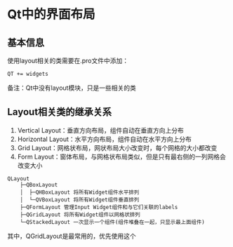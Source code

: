# Qt中的界面布局

## 基本信息
使用layout相关的类需要在.pro文件中添加：  
```
QT += widgets
```
备注：Qt中没有layout模块，只是一些相关的类  


## Layout相关类的继承关系
1. Vertical Layout：垂直方向布局，组件自动在垂直方向上分布  
2. Horizontal Layout：水平方向布局，组件自动在水平方向上分布  
3. Grid Layout：网格状布局，网状布局大小改变时，每个网格的大小都改变  
4. Form Layout：窗体布局，与网格状布局类似，但是只有最右侧的一列网格会改变大小  
```
QLayout
	├─QBoxLayout
	│  ├─QHBoxLayout 将所有Widget组件水平排列
	│  └─QVBoxLayout 将所有Widget组件垂直排列
	├─QFormLayout 管理Input Widget组件和与它们关联的labels
	├─QGridLayout 将所有Widget组件以网格状排列
	└─QStackedLayout 一次显示一个组件(组件堆叠在一起，只显示最上面组件)
```
其中，QGridLayout是最常用的，优先使用这个  


